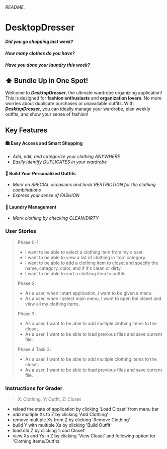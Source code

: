###### README.

# DesktopDresser

#### *Did you go shopping last week?*
#### *How many clothes do you have?*
#### *Have you done your laundry this week?*


## :arrow_up: Bundle Up in One Spot!

Welcome to ***DesktopDresser***, the ultimate wardrobe organizing application!
This is designed for **fashion enthusiasts** and **organization lovers**.
No more worries about duplicate purchases or unavailable outfits.
With ***DesktopDresser***, you can ideally manage your wardrobe, plan weekly outfits,
and show your sense of fashion!


## Key Features

#### :shopping: Easy Access and Smart Shopping
- *Add, edit, and categorize your clothing ANYWHERE*
- *Easily identify DUPLICATES in your wardrobe*

#### :memo: Build Your Personalized Outfits
- *Mark on SPECIAL occasions and heck RESTRICTION for the clothing combinations*
- *Express your sense of FASHION*

#### :basket: Laundry Management
- *Mark clothing by checking CLEAN/DIRTY*


### User Stories

> Phase 0-1:
> - I want to be able to select a clothing item from my closet.
> - I want to be able to view a list of clothing in 'top' category.
> - I want to be able to add a clothing item to closet and specify the name, category, color, and if it's clean or dirty.
> - I want to be able to sort a clothing item to outfits.
> 
> Phase 2:
> - As a user, when I start application, I want to be given a menu.
> - As a user, when I select main menu, I want to open the closet and view all my clothing items.
> 
> Phase 3:
> - As a user, I want to be able to add multiple clothing items to the closet.
> - As a user, I want to be able to load previous files and save current file.
>
> Phase 4 Task 3:
> - As a user, I want to be able to add multiple clothing items to the closet.
> - As a user, I want to be able to load previous files and save current file.
>


### Instructions for Grader

> X: Clothing, Y: Outfit, Z: Closet
- reload the state of application by clicking 'Load Closet' from menu bar
- add multiple Xs to Z by clicking 'Add Clothing' 
- remove multiple Xs from Z by clicking 'Remove Clothing'
- build Y with multiple Xs by clicking 'Build Outfit'
- load old Z by clicking 'Load Closet'
- view Xs and Ys in Z by clicking 'View Closet' and following option for 'Clothing Items/Outfits'